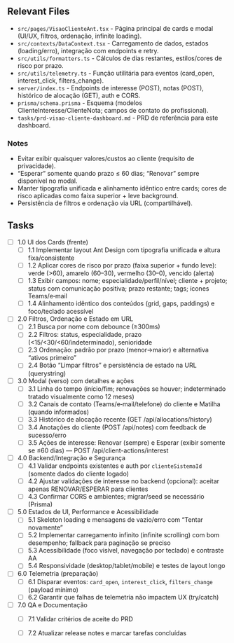 ## Relevant Files

- `src/pages/VisaoClienteAnt.tsx` - Página principal de cards e modal (UI/UX, filtros, ordenação, infinite loading).
- `src/contexts/DataContext.tsx` - Carregamento de dados, estados (loading/erro), integração com endpoints e retry.
- `src/utils/formatters.ts` - Cálculos de dias restantes, estilos/cores de risco por prazo.
- `src/utils/telemetry.ts` - Função utilitária para eventos (card_open, interest_click, filters_change).
- `server/index.ts` - Endpoints de interesse (POST), notas (POST), histórico de alocação (GET), auth e CORS.
- `prisma/schema.prisma` - Esquema (modelos ClienteInteresse/ClienteNota; campos de contato do profissional).
- `tasks/prd-visao-cliente-dashboard.md` - PRD de referência para este dashboard.

### Notes

- Evitar exibir quaisquer valores/custos ao cliente (requisito de privacidade).
- “Esperar” somente quando prazo ≤ 60 dias; “Renovar” sempre disponível no modal.
- Manter tipografia unificada e alinhamento idêntico entre cards; cores de risco aplicadas como faixa superior + leve background.
- Persistência de filtros e ordenação via URL (compartilhável).

## Tasks

- [ ] 1.0 UI dos Cards (frente)
  - [ ] 1.1 Implementar layout Ant Design com tipografia unificada e altura fixa/consistente
  - [ ] 1.2 Aplicar cores de risco por prazo (faixa superior + fundo leve): verde (>60), amarelo (60–30), vermelho (30–0), vencido (alerta)
  - [ ] 1.3 Exibir campos: nome; especialidade/perfil/nível; cliente + projeto; status com comunicação positiva; prazo restante; tags; ícones Teams/e‑mail
  - [ ] 1.4 Alinhamento idêntico dos conteúdos (grid, gaps, paddings) e foco/teclado acessível

- [ ] 2.0 Filtros, Ordenação e Estado em URL
  - [ ] 2.1 Busca por nome com debounce (≥300ms)
  - [ ] 2.2 Filtros: status, especialidade, prazo (<15/<30/<60/indeterminado), senioridade
  - [ ] 2.3 Ordenação: padrão por prazo (menor→maior) e alternativa “ativos primeiro”
  - [ ] 2.4 Botão “Limpar filtros” e persistência de estado na URL (querystring)

- [ ] 3.0 Modal (verso) com detalhes e ações
  - [ ] 3.1 Linha do tempo (início/fim; renovações se houver; indeterminado tratado visualmente como 12 meses)
  - [ ] 3.2 Canais de contato (Teams/e‑mail/telefone) do cliente e Matilha (quando informados)
  - [ ] 3.3 Histórico de alocação recente (GET /api/allocations/history)
  - [ ] 3.4 Anotações do cliente (POST /api/notes) com feedback de sucesso/erro
  - [ ] 3.5 Ações de interesse: Renovar (sempre) e Esperar (exibir somente se ≤60 dias) — POST /api/client-actions/interest

- [ ] 4.0 Backend/Integração e Segurança
  - [ ] 4.1 Validar endpoints existentes e auth por `clienteSistemaId` (somente dados do cliente logado)
  - [ ] 4.2 Ajustar validações de interesse no backend (opcional): aceitar apenas RENOVAR/ESPERAR para clientes
  - [ ] 4.3 Confirmar CORS e ambientes; migrar/seed se necessário (Prisma)

- [ ] 5.0 Estados de UI, Performance e Acessibilidade
  - [ ] 5.1 Skeleton loading e mensagens de vazio/erro com “Tentar novamente”
  - [ ] 5.2 Implementar carregamento infinito (infinite scrolling) com bom desempenho; fallback para paginação se preciso
  - [ ] 5.3 Acessibilidade (foco visível, navegação por teclado) e contraste AA
  - [ ] 5.4 Responsividade (desktop/tablet/mobile) e testes de layout longo

- [ ] 6.0 Telemetria (preparação)
  - [ ] 6.1 Disparar eventos: `card_open`, `interest_click`, `filters_change` (payload mínimo)
  - [ ] 6.2 Garantir que falhas de telemetria não impactem UX (try/catch)

- [ ] 7.0 QA e Documentação
  - [ ] 7.1 Validar critérios de aceite do PRD
  - [ ] 7.2 Atualizar release notes e marcar tarefas concluídas


